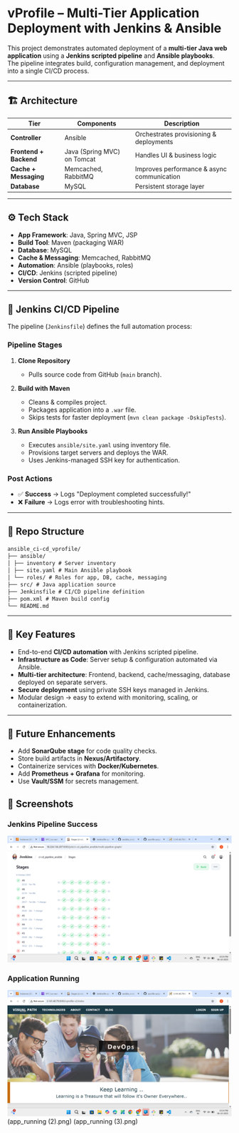 # vProfile – Multi-Tier Application Deployment with Jenkins & Ansible

This project demonstrates automated deployment of a **multi-tier Java web application** using a **Jenkins scripted pipeline** and **Ansible playbooks**.  
The pipeline integrates build, configuration management, and deployment into a single CI/CD process.

---

## 🏗 Architecture

| Tier | Components | Description |
|------|------------|-------------|
| **Controller** | Ansible | Orchestrates provisioning & deployments |
| **Frontend + Backend** | Java (Spring MVC) on Tomcat | Handles UI & business logic |
| **Cache + Messaging** | Memcached, RabbitMQ | Improves performance & async communication |
| **Database** | MySQL | Persistent storage layer |

---

## ⚙️ Tech Stack

- **App Framework**: Java, Spring MVC, JSP  
- **Build Tool**: Maven (packaging WAR)  
- **Database**: MySQL  
- **Cache & Messaging**: Memcached, RabbitMQ  
- **Automation**: Ansible (playbooks, roles)  
- **CI/CD**: Jenkins (scripted pipeline)  
- **Version Control**: GitHub  

---

## 🚀 Jenkins CI/CD Pipeline

The pipeline (`Jenkinsfile`) defines the full automation process:

### Pipeline Stages
1. **Clone Repository**  
   - Pulls source code from GitHub (`main` branch).  

2. **Build with Maven**  
   - Cleans & compiles project.  
   - Packages application into a `.war` file.  
   - Skips tests for faster deployment (`mvn clean package -DskipTests`).  

3. **Run Ansible Playbooks**  
   - Executes `ansible/site.yaml` using inventory file.  
   - Provisions target servers and deploys the WAR.  
   - Uses Jenkins-managed SSH key for authentication.  

### Post Actions
- ✅ **Success** → Logs "Deployment completed successfully!"  
- ❌ **Failure** → Logs error with troubleshooting hints.  

---

## 📂 Repo Structure

```
ansible_ci-cd_vprofile/
├── ansible/
│ ├── inventory # Server inventory
│ ├── site.yaml # Main Ansible playbook
│ └── roles/ # Roles for app, DB, cache, messaging
├── src/ # Java application source
├── Jenkinsfile # CI/CD pipeline definition
├── pom.xml # Maven build config
└── README.md
```

---

## 🌟 Key Features

- End-to-end **CI/CD automation** with Jenkins scripted pipeline.  
- **Infrastructure as Code**: Server setup & configuration automated via Ansible.  
- **Multi-tier architecture**: Frontend, backend, cache/messaging, database deployed on separate servers.  
- **Secure deployment** using private SSH keys managed in Jenkins.  
- Modular design → easy to extend with monitoring, scaling, or containerization.  

---

## 🔮 Future Enhancements

- Add **SonarQube stage** for code quality checks.  
- Store build artifacts in **Nexus/Artifactory**.  
- Containerize services with **Docker/Kubernetes**.  
- Add **Prometheus + Grafana** for monitoring.  
- Use **Vault/SSM** for secrets management.  

## 📸 Screenshots

### Jenkins Pipeline Success
![Jenkins Pipeline](jenkinspipeline.png)

### Application Running
![Application Frontend](app_running.png)
(app_running (2).png)
(app_running (3).png)
